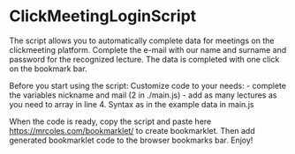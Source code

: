 # ClickMeetingLoginScript
The script allows you to automatically complete data for meetings on the clickmeeting platform. Complete the e-mail with our name and surname and password for the recognized lecture. The data is completed with one click on the bookmark bar.

Before you start using the script: Customize code to your needs: - complete the variables nickname and mail (2 in ./main.js) - add as many lectures as you need to array in line 4. Syntax as in the example data in main.js

When the code is ready, copy the script and paste here https://mrcoles.com/bookmarklet/ to create bookmarklet. Then add generated bookmarklet code to the browser bookmarks bar. Enjoy!
